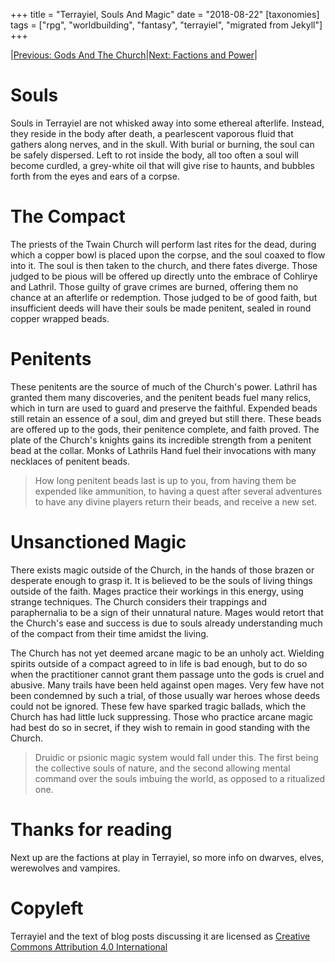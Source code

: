 +++
title =  "Terrayiel, Souls And Magic"
date = "2018-08-22"
[taxonomies]
tags = ["rpg", "worldbuilding", "fantasy", "terrayiel", "migrated from Jekyll"]
+++

|[Previous: Gods And The Church](@/blog/terrayiel_gods_church.md)|[Next: Factions and Power](@/blog/terrayiel_factions_power.md)|


# Souls
Souls in Terrayiel are not whisked away into some ethereal afterlife. Instead, they reside in the body after death, a pearlescent vaporous fluid that gathers along nerves, and in the skull. With burial or burning, the soul can be safely dispersed. Left to rot inside the body, all too often a soul will become curdled, a grey-white oil that will give rise to haunts, and bubbles forth from the eyes and ears of a corpse.

# The Compact
The priests of the Twain Church will perform last rites for the dead, during which a copper bowl is placed upon the corpse, and the soul coaxed to flow into it.
The soul is then taken to the church, and there fates diverge. Those judged to be pious will be offered up directly unto the embrace of Cohlirye and Lathril. Those guilty of grave crimes are burned, offering them no chance at an afterlife or redemption. Those judged to be of good faith, but insufficient deeds will have their souls be made penitent, sealed in round copper wrapped beads.

# Penitents
These penitents are the source of much of the Church's power. Lathril has granted them many discoveries, and the penitent beads fuel many relics, which in turn are used to guard and preserve the faithful. Expended beads still retain an essence of a soul, dim and greyed but still there. These beads are offered up to the gods, their penitence complete, and faith proved. The plate of the Church's knights gains its incredible strength from a penitent bead at the collar. Monks of Lathrils Hand fuel their invocations with many necklaces of penitent beads.

> How long penitent beads last is up to you, from having them be expended like ammunition, to having a quest after several adventures to have any divine players return their beads, and receive a new set.


# Unsanctioned Magic
There exists magic outside of the Church, in the hands of those brazen or desperate enough to grasp it. It is believed to be the souls of living things outside of the faith. Mages practice their workings in this energy, using strange techniques. The Church considers their trappings and paraphernalia to be a sign of their unnatural nature. Mages would retort that the Church's ease and success is due to souls already understanding much of the compact from their time amidst the living.

The Church has not yet deemed arcane magic to be an unholy act. Wielding spirits outside of a compact agreed to in life is bad enough, but to do so when the practitioner cannot grant them passage unto the gods is cruel and abusive. Many trails have been held against open mages. Very few have not been condemned by such a trial, of those usually war heroes whose deeds could not be ignored. These few have sparked tragic ballads, which the Church has had little luck suppressing. Those who practice arcane magic had best do so in secret, if they wish to remain in good standing with the Church.

> Druidic or psionic magic system would fall under this. The first being the collective souls of nature, and the second allowing mental command over the souls imbuing the world, as opposed to a ritualized one.

# Thanks for reading
Next up are the factions at play in Terrayiel, so more info on dwarves, elves, werewolves and vampires.


# Copyleft
Terrayiel and the text of blog posts discussing it are licensed as [Creative Commons Attribution 4.0 International](https://creativecommons.org/licenses/by/4.0/legalcode.txt)